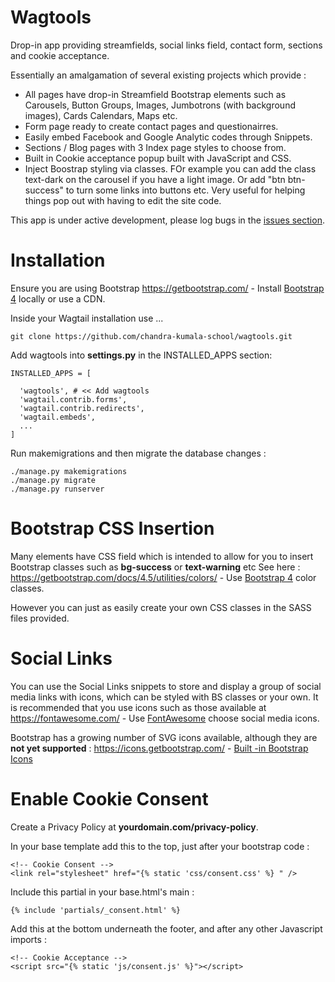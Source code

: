 # Wagtools
Drop-in app providing streamfields, social links field, contact form, sections and cookie acceptance.

Essentially an amalgamation of several existing projects which provide :

- All pages have drop-in Streamfield Bootstrap elements such as Carousels, Button Groups, Images, Jumbotrons (with background images), Cards Calendars, Maps etc.
- Form page ready to create contact pages and questionairres.
- Easily embed Facebook and Google Analytic codes through Snippets.
- Sections / Blog pages with 3 Index page styles to choose from.
- Built in Cookie acceptance popup built with JavaScript and CSS.
- Inject Boostrap styling via classes.  FOr example you can add the class text-dark on the carousel if you have a light image.  Or add "btn btn-success" to turn some links into buttons etc.  Very useful for helping things pop out with having to edit the site code.

This app is under active development, please log bugs in the [issues section](https://github.com/chandra-kumala-school/wagtools/issues).

# Installation
Ensure you are using Bootstrap
https://getbootstrap.com/ - Install [Bootstrap 4](https://getbootstrap.com/) locally or use a CDN.

Inside your Wagtail installation use ...
```
git clone https://github.com/chandra-kumala-school/wagtools.git
```
Add wagtools into **settings.py** in the INSTALLED_APPS section:

```
INSTALLED_APPS = [

  'wagtools', # << Add wagtools
  'wagtail.contrib.forms',
  'wagtail.contrib.redirects',
  'wagtail.embeds',
  ...
]
```
Run makemigrations and then migrate the database changes :
```
./manage.py makemigrations
./manage.py migrate
./manage.py runserver
```

# Bootstrap CSS Insertion

Many elements have CSS field which is intended to allow for you to insert Bootstrap classes such as **bg-success** or **text-warning** etc
See here :
https://getbootstrap.com/docs/4.5/utilities/colors/ - Use [Bootstrap 4](https://getbootstrap.com/docs/4.5/utilities/colors/) color classes.

However you can just as easily create your own CSS classes in the SASS files provided.

# Social Links
You can use the Social Links snippets to store and display a group of social media links with icons, which can be styled with BS classes or your own.  It is recommended that you use icons such as those available at 
https://fontawesome.com/ - Use [FontAwesome](https://getbootstrap.com/docs/4.5/utilities/colors/) choose social media icons.

Bootstrap has a growing number of SVG icons available, although they are **not yet supported** : 
https://icons.getbootstrap.com/ - [Built -in Bootstrap Icons](https://icons.getbootstrap.com/)


# Enable Cookie Consent

Create a Privacy Policy at **yourdomain.com/privacy-policy**.

In your base template add this to the top, just after your bootstrap code :
```
<!-- Cookie Consent -->
<link rel="stylesheet" href="{% static 'css/consent.css' %} " />
```
Include this partial in your base.html's main <body> :
```
{% include 'partials/_consent.html' %}
```
Add this at the bottom underneath the footer, and after any other Javascript imports :
  ```    
  <!-- Cookie Acceptance -->
  <script src="{% static 'js/consent.js' %}"></script>
  ```

